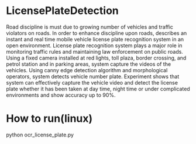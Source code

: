 # LicensePlateDetection

Road discipline is must due to growing number of vehicles and traffic violators on roads. In order to enhance discipline upon roads,
describes an instant and real time mobile vehicle license plate recognition system in an open environment. License plate recognition system plays a 
major role in monitoring traffic rules and maintaining law enforcement on public roads. Using a fixed camera installed at red lights, toll plaza, 
border crossing, and petrol station and in parking areas, system capture the videos of the vehicles. Using canny edge detection algorithm and morphological 
operators, system detects vehicle number plate. Experiment shows that system can effectively capture the vehicle video and detect the license plate whether
it has been taken at day time, night time or under complicated environments and show accuracy up to 90%.


# How to run(linux)

python ocr_license_plate.py
